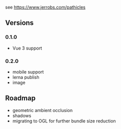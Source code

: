 
see https://www.jerrobs.com/pathicles


## Versions

### 0.1.0

* Vue 3 support


### 0.2.0

* mobile support
* lerna publish
* image

## Roadmap

* geometric ambient occlusion
* shadows
* migrating to OGL for further bundle size reduction
